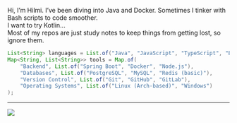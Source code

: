 


Hi, I’m Hilmi. I’ve been diving into Java and Docker. Sometimes I tinker with Bash scripts to code smoother.  
I want to try Kotlin...  
Most of my repos are just study notes to keep things from getting lost, so ignore them.  

```java
List<String> languages = List.of("Java", "JavaScript", "TypeScript", "Bash", "Kotlin (learning)");
Map<String, List<String>> tools = Map.of(
    "Backend", List.of("Spring Boot", "Docker", "Node.js"),
    "Databases", List.of("PostgreSQL", "MySQL", "Redis (basic)"),
    "Version Control", List.of("Git", "GitHub", "GitLab"),
    "Operating Systems", List.of("Linux (Arch-based)", "Windows")
);
```
---
![](https://komarev.com/ghpvc/?username=reimiii&style=for-the-badge&label=VIEWS+COUNT)

